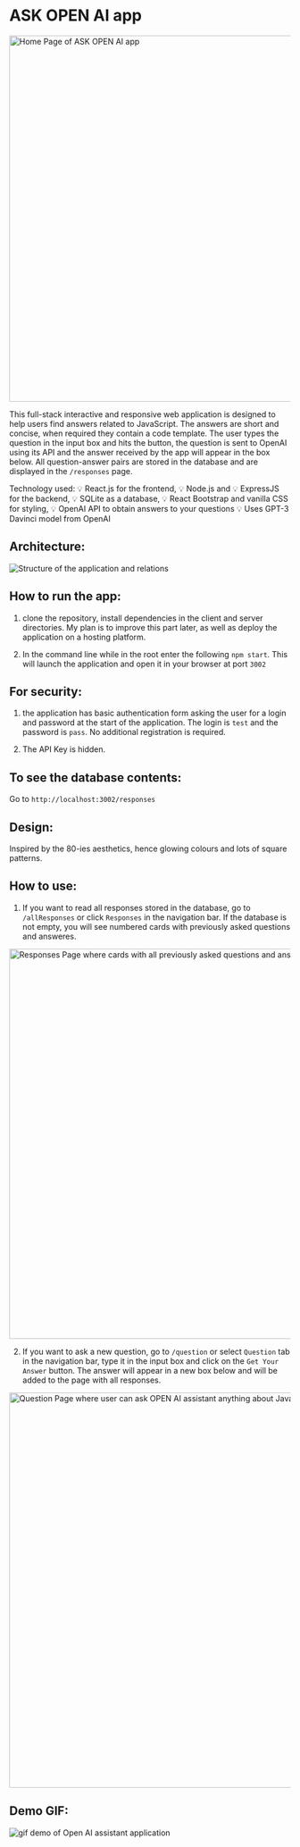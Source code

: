 # ASK OPEN AI app

<img width="656" alt="Home Page of ASK OPEN AI app" src="https://user-images.githubusercontent.com/63440229/182685468-e2b8fba9-9371-4e79-ad58-ed0e5df123af.png">


This full-stack interactive and responsive web application is designed to help users find answers related to JavaScript. The answers are short and concise, when required they contain a code template. The user types the question in the input box and hits the button, the question is sent to OpenAI using its API and the answer received by the app will appear in the box below. All question-answer pairs are stored in the database and are displayed in the `/responses` page.

Technology used: 💡 React.js for the frontend, 💡 Node.js and 💡 ExpressJS for the backend, 💡 SQLite as a database, 💡 React Bootstrap and vanilla CSS for styling, 💡 OpenAI API to obtain answers to your questions 💡 Uses GPT-3 Davinci model from OpenAI

## Architecture:

![Structure of the application and relations](https://user-images.githubusercontent.com/63440229/185286128-32209a85-c8d6-4e88-82f1-c1e88c618b92.png)

## How to run the app:

1. clone the repository, install dependencies in the client and server directories. My plan is to improve this part later, as well as deploy the application on a hosting platform.

2. In the command line while in the root enter the following `npm start`. This will launch the application and open it in your browser at port `3002`

## For security:

1. the application has basic authentication form asking the user for a login and password at the start of the application.
The login is `test` and the password is `pass`. No additional registration is required.

2. The API Key is hidden.

## To see the database contents:

Go to `http://localhost:3002/responses`

## Design:

Inspired by the 80-ies aesthetics, hence glowing colours and lots of square patterns.

## How to use:

1. If you want to read all responses stored in the database, go to `/allResponses` or click `Responses` in the navigation bar. If the database is not empty, you will see numbered cards with previously asked questions and answeres.

<img width="699" alt="Responses Page where cards with all previously asked questions and answers given are displayed" src="https://user-images.githubusercontent.com/63440229/182687222-9e505344-6f5f-4e2a-8b6d-c129bba177f7.png">

2. If you want to ask a new question, go to `/question` or select `Question` tab in the navigation bar, type it in the input box and click on the `Get Your Answer` button. The answer will appear in a new box below and will be added to the page with all responses.

<img width="708" alt="Question Page where user can ask OPEN AI assistant anything about JavaScript" src="https://user-images.githubusercontent.com/63440229/182686271-f5abcc0b-694f-442a-86e5-925eacd31a0d.png">

## Demo GIF:

![gif demo of Open AI assistant application](https://user-images.githubusercontent.com/63440229/182688935-228b3ab9-be7d-41cd-a85a-95f0e19d2312.gif)

